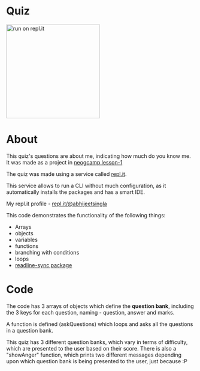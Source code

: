 # Quiz

[<img src = "https://repl.it/badge/github/abhijeetsingla/neogcamp-cli-project-1" alt="run on repl.it" width = "250">](https://replit.com/@AbhijeetSingla/neogcamp-cli-project-1?embed=1&output=1)

# About

This quiz's questions are about me, indicating how much do you know me. It was made as a project in [neogcamp lesson-1](https://neog.camp/guide/lesson-one)

The quiz was made using a service called [repl.it](https://repl.it).

This service allows to run a CLI without much configuration, as it automatically installs the packages and has a smart IDE.

My repl.it profile - [repl.it/@abhijeetsingla](https://repl.it/@abhijeetsingla)

This code demonstrates the functionality of the following things:
- Arrays
- objects
- variables
- functions
- branching with conditions
- loops
- [readline-sync package](https://www.npmjs.com/package/readline-sync)

# Code

The code has 3 arrays of objects which define the **question bank**, including the 3 keys for each question, naming - question, answer and marks.

A function is defined (askQuestions) which loops and asks all the questions in a question bank. 

This quiz has 3 different question banks, which vary in terms of difficulty, which are presented to the user based on their score. There is also a "showAnger" function, which prints two different messages depending upon which question bank is being presented to the user, just because :P
